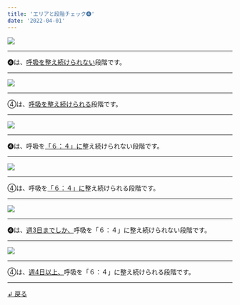 ```yaml
---
title: 'エリアと段階チェック➍'
date: '2022-04-01'
---
```

![](/images/01234_1.jpg)
***
➍は、[呼吸を整え続けられない]()段階です。  
***
![](/images/01234_2.jpg)
***
④は、[呼吸を整え続けられる]()段階です。
***
![](/images/01234_1.jpg)
***
➍は、呼吸を[「６：４」に]()整え続けられない段階です。   
***
![](/images/01234_2.jpg)
***
④は、呼吸を[「６：４」に]()整え続けられる段階です。
***
![](/images/01234_1.jpg)
***
➍は、[週3日までしか、]()呼吸を「６：４」に整え続けられない段階です。   
***
![](/images/01234_2.jpg)
***
④は、[週4日以上、]()呼吸を「６：４」に整え続けられる段階です。
***
[ ↲ 戻る ](https://01234567890.thebase.in/about)
